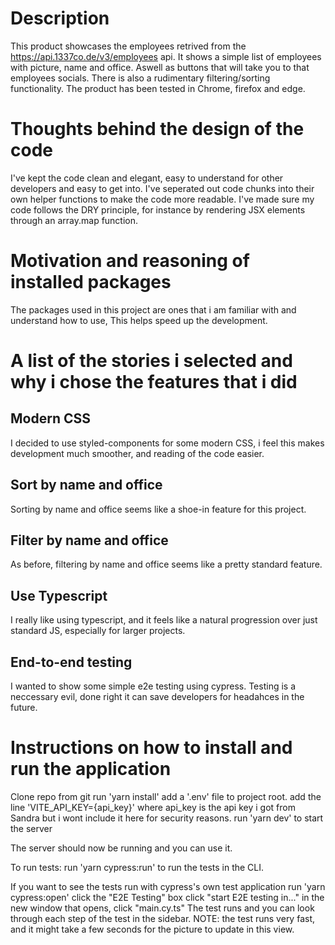 # Description

This product showcases the employees retrived from the https://api.1337co.de/v3/employees api.
It shows a simple list of employees with picture, name and office. Aswell as buttons that will take you to that employees socials.
There is also a rudimentary filtering/sorting functionality.
The product has been tested in Chrome, firefox and edge.

# Thoughts behind the design of the code

I've kept the code clean and elegant, easy to understand for other developers and easy to get into.
I've seperated out code chunks into their own helper functions to make the code more readable.
I've made sure my code follows the DRY principle, for instance by rendering JSX elements through an array.map function.

# Motivation and reasoning of installed packages

The packages used in this project are ones that i am familiar with and understand how to use,
This helps speed up the development.

# A list of the stories i selected and why i chose the features that i did

## Modern CSS

I decided to use styled-components for some modern CSS, i feel this makes development much smoother, and reading of the code easier.

## Sort by name and office

Sorting by name and office seems like a shoe-in feature for this project.

## Filter by name and office

As before, filtering by name and office seems like a pretty standard feature.

## Use Typescript

I really like using typescript, and it feels like a natural progression over just standard JS, especially for larger projects.

## End-to-end testing

I wanted to show some simple e2e testing using cypress.
Testing is a neccessary evil, done right it can save developers for headahces in the future.

# Instructions on how to install and run the application

Clone repo from git
run 'yarn install'
add a '.env' file to project root. add the line 'VITE_API_KEY={api_key}' where api_key is the api key i got from Sandra
but i wont include it here for security reasons.
run 'yarn dev' to start the server

The server should now be running and you can use it.

To run tests:
run 'yarn cypress:run' to run the tests in the CLI.

If you want to see the tests run with cypress's own test application
run 'yarn cypress:open'
click the "E2E Testing" box
click "start E2E testing in..."
in the new window that opens, click "main.cy.ts"
The test runs and you can look through each step of the test in the sidebar.
NOTE: the test runs very fast, and it might take a few seconds for the picture to update in this view.

